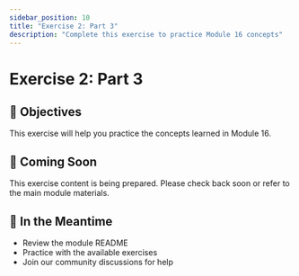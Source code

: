```yaml
---
sidebar_position: 10
title: "Exercise 2: Part 3"
description: "Complete this exercise to practice Module 16 concepts"
---
```


# Exercise 2: Part 3

## 🎯 Objectives

This exercise will help you practice the concepts learned in Module 16.

## 📝 Coming Soon

This exercise content is being prepared. Please check back soon or refer to the main module materials.

## 🚀 In the Meantime

- Review the module README
- Practice with the available exercises
- Join our community discussions for help
